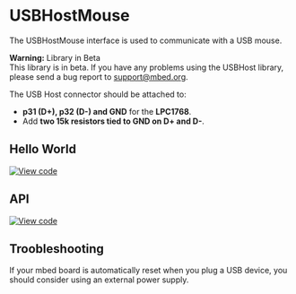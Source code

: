 # USBHostMouse

The USBHostMouse interface is used to communicate with a USB mouse.

<span class="warnings">**Warning:** Library in Beta</br>This library is in beta. If you have any problems using the USBHost library, please send a bug report to [support@mbed.org](support@mbed.org).</span>

The USB Host connector should be attached to:

* **p31 (D+), p32 (D-) and GND** for the **LPC1768**.
* Add **two 15k resistors tied to GND on D+ and D-**.

## Hello World

[![View code](https://www.mbed.com/embed/?url=https://developer.mbed.org/users/samux/code/USBHostMouse_HelloWorld/)](https://developer.mbed.org/users/samux/code/USBHostMouse_HelloWorld/file/tip/main.cpp) 

## API

[![View code](https://www.mbed.com/embed/?url=https://developer.mbed.org/users/mbed_official/code/USBHost/)](https://developer.mbed.org/users/mbed_official/code/USBHost/file/tip/main.cpp) 

## Troobleshooting

If your mbed board is automatically reset when you plug a USB device, you should consider using an external power supply.

